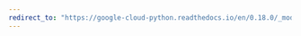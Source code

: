 ```yaml
---
redirect_to: "https://google-cloud-python.readthedocs.io/en/0.18.0/_modules/gcloud/datastore/query.html"
---
```

